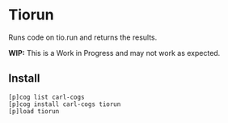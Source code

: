 # Tiorun

Runs code on tio.run and returns the results.

**WIP:** This is a Work in Progress and may not work as expected.

## Install

```
[p]cog list carl-cogs
[p]cog install carl-cogs tiorun
[p]load tiorun
```
